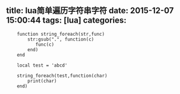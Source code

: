 title: lua简单遍历字符串字符
date: 2015-12-07 15:00:44
tags: [lua]
categories: 
---

~~~
	function string_foreach(str,func)
	    str:gsub(".", function(c)
	       func(c)
	    end)
	end

	local test = 'abcd'
	
	string_foreach(test,function(char)
		print(char)
	end)
~~~
